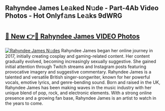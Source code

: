 ## Rahyndee James Le𝚊ked N𝚞de - Part-4Ab Video Photos - Hot Onlyf𝚊ns Le𝚊ks 9dWRG

# <h2><a href="http://ab10984.deff.icu/?id=Rahyndee+James">🔗 New 👉🔴 Rahyndee James VIDEO Photos</a></h2>

[![Rahyndee James N𝚞des](https://i.imgur.com/rIISA9y.gif)](http://ab10984.deff.icu/?id=Rahyndee+James)
Rahyndee James began her online journey in 2017, initially creating cosplay and gaming-related content. Her content gradually evolved, becoming increasingly sexually suggestive. She gained initial attention through Twitch streams and Instagram posts featuring provocative imagery and suggestive commentary. Rahyndee James is a talented and versatile British singer-songwriter, known for her powerful vocals, emotive lyrics, and genre-bending sound. Born and raised in the UK, Rahyndee James has been making waves in the music industry with her unique blend of pop, rock, and electronic elements. With a strong online presence and a growing fan base, Rahyndee James is an artist to watch in the years to come.
